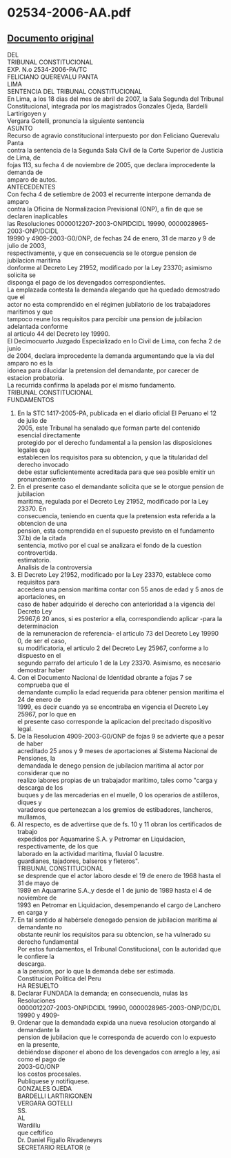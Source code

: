 
02534-2006-AA.pdf
=================
  
[Documento original](https://tc.gob.pe/jurisprudencia/2007/02534-2006-AA.pdf)  
---  
DEL  
TRIBUNAL CONSTITUCIONAL  
EXP. N.o 2534-2006-PA/TC  
FELICIANO QUEREVALU PANTA  
LIMA  
SENTENCIA DEL TRIBUNAL CONSTITUCIONAL  
En Lima, a los 18 dias del mes de abril de 2007, la Sala Segunda del Tribunal  
Constitucional, integrada por los magistrados Gonzales Ojeda, Bardelli Lartirigoyen y  
Vergara Gotelli, pronuncia la siguiente sentencia  
ASUNTO  
Recurso de agravio constitucional interpuesto por don Feliciano Querevalu Panta  
contra la sentencia de la Segunda Sala Civil de la Corte Superior de Justicia de Lima, de  
fojas 113, su fecha 4 de noviembre de 2005, que declara improcedente la demanda de  
amparo de autos.  
ANTECEDENTES  
Con fecha 4 de setiembre de 2003 el recurrente interpone demanda de amparo  
contra la Oficina de Normalizacion Previsional (ONP), a fin de que se declaren inaplicables  
las Resoluciones 0000012207-2003-ONPIDCIDL 19990, 0000028965-2003-ONP/DCIDL  
19990 y 4909-2003-G0/ONP, de fechas 24 de enero, 31 de marzo y 9 de julio de 2003,  
respectivamente, y que en consecuencia se le otorgue pension de jubilacion maritima  
donforme al Decreto Ley 21952, modificado por la Ley 23370; asimismo solicita se  
disponga el pago de los devengados correspondientes.  
La emplazada contesta la demanda alegando que ha quedado demostrado que el  
actor no esta comprendido en el régimen jubilatorio de los trabajadores maritimos y que  
tampoco reune los requisitos para percibir una pension de jubilacion adelantada conforme  
al articulo 44 del Decreto ley 19990.  
El Decimocuarto Juzgado Especializado en lo Civil de Lima, con fecha 2 de junio  
de 2004, declara improcedente la demanda argumentando que la via del amparo no es la  
idonea para dilucidar la pretension del demandante, por carecer de estacion probatoria.  
La recurrida confirma la apelada por el mismo fundamento.  
TRIBUNAL CONSTITUCIONAL  
FUNDAMENTOS  
1. En la STC 1417-2005-PA, publicada en el diario oficial El Peruano el 12 de julio de  
2005, este Tribunal ha senalado que forman parte del contenido esencial directamente  
protegido por el derecho fundamental a la pension las disposiciones legales que  
establecen los requisitos para su obtencion, y que la titularidad del derecho invocado  
debe estar suficientemente acreditada para que sea posible emitir un pronunciamiento  
2. En el presente caso el demandante solicita que se le otorgue pension de jubilacion  
maritima, regulada por el Decreto Ley 21952, modificado por la Ley 23370. En  
consecuencia, teniendo en cuenta que la pretension esta referida a la obtencion de una  
pension, esta comprendida en el supuesto previsto en el fundamento 37.b) de la citada  
sentencia, motivo por el cual se analizara el fondo de la cuestion controvertida.  
estimatorio.  
Analisis de la controversia  
3. El Decreto Ley 21952, modificado por la Ley 23370, establece como requisitos para  
accedera una pension maritima contar con 55 anos de edad y 5 anos de aportaciones, en  
caso de haber adquirido el derecho con anterioridad a la vigencia del Decreto Ley  
25967,6 20 anos, si es posterior a ella, correspondiendo aplicar -para la determinacion  
de la remuneracion de referencia- el articulo 73 del Decreto Ley 19990 0, de ser el caso,  
su modificatoria, el articulo 2 del Decreto Ley 25967, conforme a lo dispuesto en el  
segundo parrafo del articulo 1 de la Ley 23370. Asimismo, es necesario demostrar haber  
4. Con el Documento Nacional de Identidad obrante a fojas 7 se comprueba que el  
demandante cumplio la edad requerida para obtener pension maritima el 24 de enero de  
1999, es decir cuando ya se encontraba en vigencia el Decreto Ley 25967, por lo que en  
el presente caso corresponde la aplicacion del precitado dispositivo legal.  
5. De la Resolucion 4909-2003-G0/ONP de fojas 9 se advierte que a pesar de haber  
acreditado 25 anos y 9 meses de aportaciones al Sistema Nacional de Pensiones, la  
demandada le denego pension de jubilacion maritima al actor por considerar que no  
realizo labores propias de un trabajador maritimo, tales como "carga y descarga de los  
buques y de las mercaderias en el muelle, 0 los operarios de astilleros, diques y  
varaderos que pertenezcan a los gremios de estibadores, lancheros, mullamos,  
6. Al respecto, es de advertirse que de fs. 10 y 11 obran los certificados de trabajo  
expedidos por Aquamarine S.A. y Petromar en Liquidacion, respectivamente, de los que  
laborado en la actividad maritima, fluvial 0 lacustre.  
guardianes, tajadores, balseros y fleteros".  
TRIBUNAL CONSTITUCIONAL  
se desprende que el actor laboro desde el 19 de enero de 1968 hasta el 31 de mayo de  
1989 en Aquamarine S.A.,y desde el 1 de junio de 1989 hasta el 4 de noviembre de  
1993 en Petromar en Liquidacion, desempenando el cargo de Lanchero en carga y  
7. En tal sentido al habérsele denegado pension de jubilacion maritima al demandante no  
obstante reunir los requisitos para su obtencion, se ha vulnerado su derecho fundamental  
Por estos fundamentos, el Tribunal Constitucional, con la autoridad que le confiere la  
descarga.  
a la pension, por lo que la demanda debe ser estimada.  
Constitucion Politica del Peru  
HA RESUELTO  
1. Declarar FUNDADA la demanda; en consecuencia, nulas las Resoluciones  
0000012207-2003-ONPIDCIDL 19990, 0000028965-2003-ONP/DC/DL 19990 y 4909-  
2. Ordenar que la demandada expida una nueva resolucion otorgando al demandante la  
pension de jubilacion que le corresponda de acuerdo con lo expuesto en la presente,  
debiéndose disponer el abono de los devengados con arreglo a ley, asi como el pago de  
2003-GO/ONP  
los costos procesales.  
Publiquese y notifiquese.  
GONZALES OJEDA  
BARDELLI LARTIRIGONEN  
VERGARA GOTELLI  
SS.  
AL  
Wardillu  
que ceftifico  
Dr. Daniel Figallo Rivadeneyrs  
SECRETARIO RELATOR (e